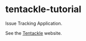 # tentackle-tutorial
Issue Tracking Application.

See the [Tentackle](https://tentackle.org/) website.
